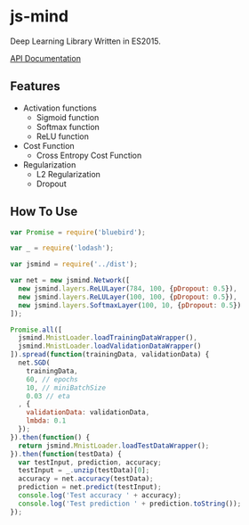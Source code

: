 # js-mind
Deep Learning Library Written in ES2015.

[API Documentation](https://shinout.github.io/js-mind/api)

## Features

  * Activation functions
    * Sigmoid function
    * Softmax function
    * ReLU function
  * Cost Function
    * Cross Entropy Cost Function
  * Regularization
    * L2 Regularization
    * Dropout

## How To Use

```javascript
var Promise = require('bluebird');

var _ = require('lodash');

var jsmind = require('../dist');

var net = new jsmind.Network([
  new jsmind.layers.ReLULayer(784, 100, {pDropout: 0.5}),
  new jsmind.layers.ReLULayer(100, 100, {pDropout: 0.5}),
  new jsmind.layers.SoftmaxLayer(100, 10, {pDropout: 0.5})
]);

Promise.all([
  jsmind.MnistLoader.loadTrainingDataWrapper(),
  jsmind.MnistLoader.loadValidationDataWrapper()
]).spread(function(trainingData, validationData) {
  net.SGD(
    trainingData,
    60, // epochs
    10, // miniBatchSize
    0.03 // eta
  , {
    validationData: validationData,
    lmbda: 0.1
  });
}).then(function() {
  return jsmind.MnistLoader.loadTestDataWrapper();
}).then(function(testData) {
  var testInput, prediction, accuracy;
  testInput = _.unzip(testData)[0];
  accuracy = net.accuracy(testData);
  prediction = net.predict(testInput);
  console.log('Test accuracy ' + accuracy);
  console.log('Test prediction ' + prediction.toString());
});
```
